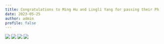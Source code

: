 ```yaml
---
title: Congratulations to Ming Hu and Lingli Yang for passing their Ph.D. dissertation defense! 
date: 2023-05-25
author: admin
profile: false
---
```


![](huming-defense-1.jpeg)
![](huming-defense-2.jpeg)
![](yanglingli-defense-1.jpeg)
![](yanglingli-defense-2.jpeg)





